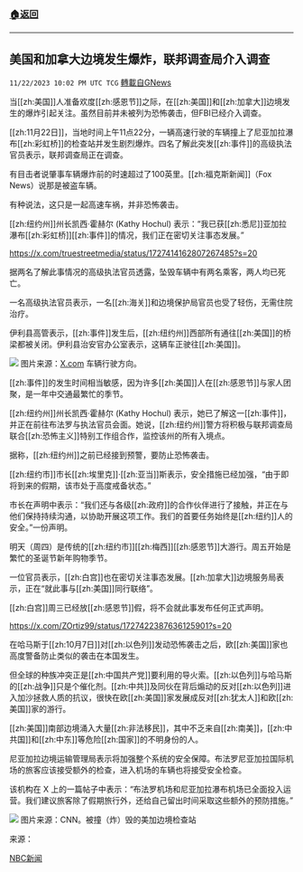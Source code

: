###  [:house:返回](README.md)
---


## 美国和加拿大边境发生爆炸，联邦调查局介入调查
`11/22/2023 10:02 PM UTC TCG` [轉載自GNews](https://gnews.org/articles/2005635)

当[[zh:美国]]人准备欢度[[zh:感恩节]]之际，在[[zh:美国]]和[[zh:加拿大]]边境发生的爆炸引起关注。虽然目前并未被列为恐怖袭击，但FBI已经介入调查。

[[zh:11月22日]]，当地时间上午11点22分，一辆高速行驶的车辆撞上了尼亚加拉瀑布[[zh:彩虹桥]]的检查站并发生剧烈爆炸。四名了解此突发[[zh:事件]]的高级执法官员表示，联邦调查局正在调查。

有目击者说肇事车辆爆炸前的时速超过了100英里。[[zh:福克斯新闻]]（Fox News）说那是被盗车辆。

有种说法，这只是一起高速车祸，并非恐怖袭击。

[[zh:纽约州]]州长凯西·霍赫尔 (Kathy Hochul) 表示：“我已获[[zh:悉尼]]亚加拉瀑布[[zh:彩虹桥]][[zh:事件]]的情况，我们正在密切关注事态发展。”

https://x.com/truestreetmedia/status/1727414162807267485?s=20

据两名了解此事情况的高级执法官员透露，坠毁车辆中有两名乘客，两人均已死亡。

一名高级执法官员表示，一名[[zh:海关]]和边境保护局官员也受了轻伤，无需住院治疗。

伊利县高管表示，[[zh:事件]]发生后，[[zh:纽约州]]西部所有通往[[zh:美国]]的桥梁都被关闭。伊利县治安官办公室表示，这辆车正驶往[[zh:美国]]。

![](ipfs://QmcUeXfy54ZGVCGcUbejU9ukTF8HRBrwcdRf5SzNixjhVk?.png)
图片来源：[X.com](https://x.com/therealZNO/status/1727424767886815672?s=20) 车辆行驶方向。

[[zh:事件]]的发生时间相当敏感，因为许多[[zh:美国]]人在[[zh:感恩节]]与家人团聚，是一年中交通最繁忙的季节。

[[zh:纽约州]]州长凯西·霍赫尔 (Kathy Hochul) 表示，她已了解这一[[zh:事件]]，并正在前往布法罗与执法官员会面。她说，[[zh:纽约州]]警方将积极与联邦调查局联合[[zh:恐怖主义]]特别工作组合作，监控该州的所有入境点。

据称，[[zh:纽约州]]之前已经接到预警，要防止恐怖袭击。

[[zh:纽约市]]市长[[zh:埃里克]]·[[zh:亚当]]斯表示，安全措施已经加强，“由于即将到来的假期，该市处于高度戒备状态。”

市长在声明中表示：“我们还与各级[[zh:政府]]的合作伙伴进行了接触，并正在与他们保持持续沟通，以协助开展这项工作。我们的首要任务始终是[[zh:纽约]]人的安全。”一份声明。

明天（周四）是传统的[[zh:纽约市]][[zh:梅西]][[zh:感恩节]]大游行。周五开始是繁忙的圣诞节新年购物季节。

一位官员表示，[[zh:白宫]]也在密切关注事态发展。[[zh:加拿大]]边境服务局表示，正在“就此事与[[zh:美国]]同行联络”。

[[zh:白宫]]周三已经放[[zh:感恩节]]假，将不会就此事发布任何正式声明。

https://x.com/ZOrtiz99/status/1727422387636125901?s=20

在哈马斯于[[zh:10月7日]]对[[zh:以色列]]发动恐怖袭击之后，欧[[zh:美国]]家也高度警备防止类似的袭击在本国发生。

但全球的种族冲突正是[[zh:中国共产党]]要利用的导火索。[[zh:以色列]]与哈马斯的[[zh:战争]]只是个催化剂。[[zh:中共]]及同伙在背后煽动的反对[[zh:以色列]]进入加沙拯救人质的抗议，很快在欧[[zh:美国]]家发展成反对[[zh:犹太人]]和欧[[zh:美国]]家的游行。

[[zh:美国]]南部边境涌入大量[[zh:非法移民]]，其中不乏来自[[zh:南美]]，[[zh:中共国]]和[[zh:中东]]等危险[[zh:国家]]的不明身份的人。

尼亚加拉边境运输管理局表示将加强整个系统的安全保障。布法罗尼亚加拉国际机场的旅客应该接受额外的检查，进入机场的车辆也将接受安全检查。

该机构在 X 上的一篇帖子中表示：“布法罗机场和尼亚加拉瀑布机场已全面投入运营。我们建议旅客除了假期旅行外，还给自己留出时间采取这些额外的预防措施。”


![](ipfs://QmXZt4gF4nrKzsjQBKD7MgmvsBpV2jfNDbDphpbpRsjhyo?.png)
图片来源：CNN。被撞（炸）毁的美加边境检查站



来源：

[NBC新闻](https://www.nbcnews.com/news/us-news/rainbow-bridge-niagara-falls-closed-explosion-vehicle-reportedly-enter-rcna126397) 



